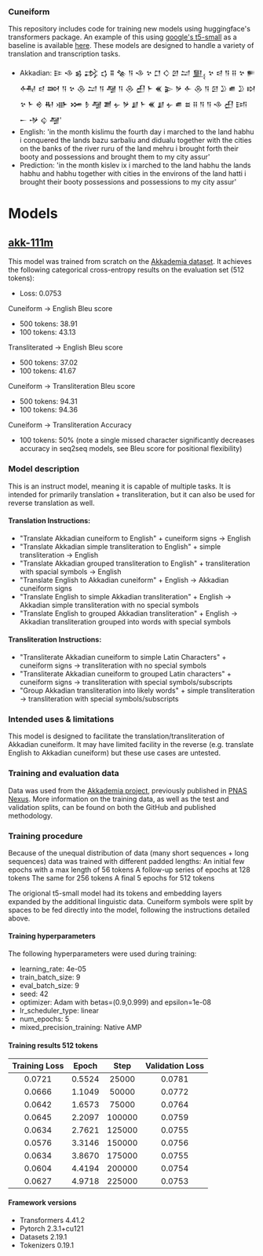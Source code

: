 ### Cuneiform

This repository includes code for training new models using huggingface's transformers package. An example of this using [google's t5-small](https://huggingface.co/google-t5/t5-small) as a baseline is available [here](https://huggingface.co/Thalesian/akk-111m). These models are designed to handle a variety of translation and transcription tasks. 

- Akkadian: 𒄿 𒈾 𒌗 𒃶 𒌓 𒐉 𒆚 𒀀 𒈾 𒆳 𒆸 𒄭 𒇻 𒁺 𒅅 𒆳 𒁀 𒀀 𒍝 𒆳 𒊓 𒅈 𒁀 𒇷 𒀀 𒆳 𒁲 𒁺 𒀀 𒆷 𒀀 𒁲 𒌷 𒈨 𒌍 𒉌 𒃻 𒅆 𒁲 𒀀 𒇉 𒊒 𒌑 𒊒 𒊭 𒆳 𒈨 𒄴 𒊑 𒀝 𒋤 𒊩 𒆷 𒋢 𒉡 𒃻 𒋗 𒈨 𒌍 𒋗 𒉡 𒌑 𒊺 𒍝 𒀀 𒀀 𒈾 𒌷 𒅀 𒀸 𒋩 𒌒 𒆷' 
- English: 'in the month kislimu the fourth day i marched to the land habhu i conquered the lands bazu sarbaliu and didualu together with the cities on the banks of the river ruru of the land mehru i brought forth their booty and possessions and brought them to my city assur' 
- Prediction: 'in the month kislev ix i marched to the land habhu the lands habhu and habhu together with cities in the environs of the land hatti i brought their booty possessions and possessions to my city assur'

# Models

## [akk-111m](https://huggingface.co/Thalesian/akk-111m)

This model was trained from scratch on the [Akkademia dataset](https://github.com/gaigutherz/Akkademia).
It achieves the following categorical cross-entropy results on the evaluation set (512 tokens):
- Loss: 0.0753

Cuneiform -> English Bleu score
- 500 tokens: 38.91
- 100 tokens: 43.13

Transliterated -> English Bleu score
- 500 tokens: 37.02
- 100 tokens: 41.67

Cuneiform -> Transliteration Bleu score
- 500 tokens: 94.31
- 100 tokens: 94.36

Cuneiform -> Transliteration Accuracy
- 100 tokens: 50% (note a single missed character significantly decreases accuracy in seq2seq models, see Bleu score for positional flexibility)

### Model description

This is an instruct model, meaning it is capable of multiple tasks. It is intended for primarily translation + transliteration, but it can also be used for reverse translation as well. 

#### Translation Instructions: 
- "Translate Akkadian cuneiform to English" + cuneiform signs -> English
- "Translate Akkadian simple transliteration to English" + simple transliteration -> English
- "Translate Akkadian grouped transliteration to English" + transliteration with spacial symbols -> English
- "Translate English to Akkadian cuneiform" + English -> Akkadian cuneiform signs
- "Translate English to simple Akkadian transliteration" + English -> Akkadian simple transliteration with no special symbols
- "Translate English to grouped Akkadian transliteration" + English -> Akkadian transliteration grouped into words with special symbols

#### Transliteration Instructions:
- "Transliterate Akkadian cuneiform to simple Latin Characters" + cuneiform signs -> transliteration with no special symbols
- "Transliterate Akkadian cuneiform to grouped Latin characters" + cuneiform signs -> transliteration with special symbols/subscripts
- "Group Akkadian transliteration into likely words" + simple transliteration -> transliteration with special symbols/subscripts


### Intended uses & limitations

This model is designed to facilitate the translation/transliteration of Akkadian cuneiform. It may have limited facility in the reverse (e.g. translate English to Akkadian cuneiform) but these use cases are untested. 

### Training and evaluation data

Data was used from the [Akkademia project](https://github.com/gaigutherz/Akkademia), previously published in [PNAS Nexus](https://academic.oup.com/pnasnexus/article/2/5/pgad096/7147349). More information on the training data, as well as the test and validation splits, can be found on both the GitHub and published methodology. 

### Training procedure

Because of the unequal distribution of data (many short sequences + long sequences) data was trained with different padded lengths: 
An initial few epochs with a max length of 56 tokens
A follow-up series of epochs at 128 tokens
The same for 256 tokens
A final 5 epochs for 512 tokens

The origional t5-small model had its tokens and embedding layers expanded by the additional linguistic data. Cuneiform symbols were split by spaces to be fed directly into the model, following the instructions detailed above. 

#### Training hyperparameters

The following hyperparameters were used during training:
- learning_rate: 4e-05
- train_batch_size: 9
- eval_batch_size: 9
- seed: 42
- optimizer: Adam with betas=(0.9,0.999) and epsilon=1e-08
- lr_scheduler_type: linear
- num_epochs: 5
- mixed_precision_training: Native AMP

#### Training results 512 tokens

| Training Loss | Epoch  | Step   | Validation Loss |
|:-------------:|:------:|:------:|:---------------:|
| 0.0721        | 0.5524 | 25000  | 0.0781          |
| 0.0666        | 1.1049 | 50000  | 0.0772          |
| 0.0642        | 1.6573 | 75000  | 0.0764          |
| 0.0645        | 2.2097 | 100000 | 0.0759          |
| 0.0634        | 2.7621 | 125000 | 0.0755          |
| 0.0576        | 3.3146 | 150000 | 0.0756          |
| 0.0634        | 3.8670 | 175000 | 0.0755          |
| 0.0604        | 4.4194 | 200000 | 0.0754          |
| 0.0627        | 4.9718 | 225000 | 0.0753          |


#### Framework versions

- Transformers 4.41.2
- Pytorch 2.3.1+cu121
- Datasets 2.19.1
- Tokenizers 0.19.1
